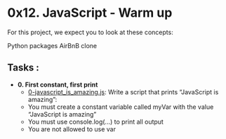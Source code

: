 # 0x12. JavaScript - Warm up

For this project, we expect you to look at these concepts:

Python packages
AirBnB clone

## Tasks : 


* **0. First constant, first print**
  * [0-javascript_is_amazing.js](0-javascript_is_amazing.js): Write a script that prints “JavaScript is amazing”:
  * You must create a constant variable called myVar with the value “JavaScript is amazing”
  * You must use console.log(...) to print all output
  * You are not allowed to use var
